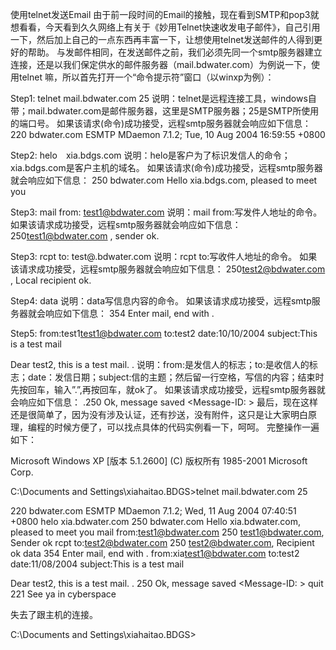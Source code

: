 使用telnet发送Email
由于前一段时间的Email的接触，现在看到SMTP和pop3就想看看，今天看到久久网络上有关于《妙用Telnet快速收发电子邮件》，自己引用一下，然后加上自己的一点东西再丰富一下，让想使用telnet发送邮件的人得到更好的帮助。
与发邮件相同，在发送邮件之前，我们必须先同一个smtp服务器建立连接，还是以我们保定供水的邮件服务器（mail.bdwater.com）为例说一下，使用telnet 嘛，所以首先打开一个“命令提示符”窗口（以winxp为例）：

Step1:     telnet mail.bdwater.com 25
说明：telnet是远程连接工具，windows自带；mail.bdwater.com是邮件服务器，这里是SMTP服务器；25是SMTP所使用的端口号。
如果该请求(命令)成功接受，远程smtp服务器就会响应如下信息： 
220 bdwater.com ESMTP MDaemon 7.1.2; Tue, 10 Aug 2004 16:59:55 +0800

Step2:    helo　xia.bdgs.com
说明：helo是客户为了标识发信人的命令；xia.bdgs.com是客户主机的域名。
如果该请求(命令)成功接受，远程smtp服务器就会响应如下信息： 
250 bdwater.com Hello xia.bdgs.com, pleased to meet you

Step3:     mail from: test1@bdwater.com
说明：mail from:写发件人地址的命令。
如果该请求成功接受，远程smtp服务器就会响应如下信息： 
250<test1@bdwater.com> , sender ok. 

Step3:     rcpt to: test@.bdwater.com
说明：rcpt to:写收件人地址的命令。
如果该请求成功接受，远程smtp服务器就会响应如下信息： 
250<test2@bdwater.com> , Local recipient ok. 

Step4:     data 
说明：data写信息内容的命令。
如果该请求成功接受，远程smtp服务器就会响应如下信息： 
354 Enter mail, end with <CRLF>.<CRLF>
 
Step5:     from:test1<test1@bdwater.com>
to:test2
date:10/10/2004
subject:This is a test mail
 
Dear test2, this is a test mail.
.
说明：from:是发信人的标志；to:是收信人的标志；date：发信日期；subject:信的主题；然后留一行空格，写信的内容；结束时先按回车<CRLF>，输入”.”,再按回车<CRLF>，就ok了。
如果该请求成功接受，远程smtp服务器就会响应如下信息： 
.250 Ok, message saved <Message-ID: >
最后，现在这样还是很简单了，因为没有涉及认证，还有抄送，没有附件，这只是让大家明白原理，编程的时候方便了，可以找点具体的代码实例看一下，呵呵。
完整操作一遍如下：
 
Microsoft Windows XP [版本 5.1.2600]
(C) 版权所有 1985-2001 Microsoft Corp.
 
C:\Documents and Settings\xiahaitao.BDGS>telnet mail.bdwater.com 25
 
220 bdwater.com ESMTP MDaemon 7.1.2; Wed, 11 Aug 2004 07:40:51 +0800
helo xia.bdwater.com
250 bdwater.com Hello xia.bdwater.com, pleased to meet you
mail from:test1@bdwater.com
250 <test1@bdwater.com>, Sender ok
rcpt to:test2@bdwater.com
250 <test2@bdwater.com>, Recipient ok
data
354 Enter mail, end with <CRLF>.<CRLF>
from:xia<test1@bdwater.com>
to:test2
date:11/08/2004
subject:This is a test mail
 
Dear test2, this is a test mail.
.
250 Ok, message saved <Message-ID: >
quit
221 See ya in cyberspace
 
 
失去了跟主机的连接。
 
C:\Documents and Settings\xiahaitao.BDGS>
